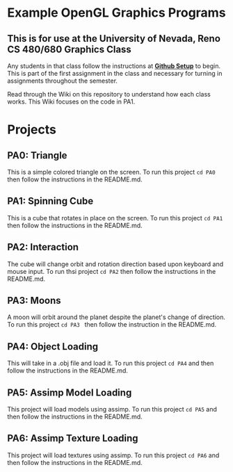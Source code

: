 # Example OpenGL Graphics Programs
## This is for use at the University of Nevada, Reno CS 480/680 Graphics Class
Any students in that class follow the instructions at [**Github Setup**](https://github.com/HPC-Vis/computer-graphics/wiki/Github-Setup) to begin. This is part of the first assignment in the class and necessary for turning in assignments throughout the semester.

Read through the Wiki on this repository to understand how each class works. This Wiki focuses on the code in PA1.

# Projects

## PA0: Triangle
This is a simple colored triangle on the screen. To run this project ```cd PA0``` then follow the instructions in the README.md.

## PA1: Spinning Cube
This is a cube that rotates in place on the screen. To run this project ```cd PA1``` then follow the instructions in the README.md.

## PA2: Interaction
The cube will change orbit and rotation direction based upon keyboard and mouse input. To run thsi project ```cd PA2``` then follow the instructions in the README.md.

## PA3: Moons
A moon will orbit around the planet despite the planet's change of direction. To run this project ```cd PA3 ``` then follow the instruction in the README.md.

## PA4: Object Loading
This will take in a .obj file and load it. To run this project ```cd PA4``` and then follow the instructions in the README.md.

## PA5: Assimp Model Loading
This project will load models using assimp. To run this project ```cd PA5``` and then follow the instructions in the README.md.

## PA6: Assimp Texture Loading
This project will load textures using assimp. To run this project ```cd PA6``` and then follow the instructions in the README.md.